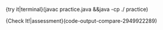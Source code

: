 {try it|terminal}(javac practice.java &&java -cp ./ practice) 


{Check It!|assessment}(code-output-compare-2949922289)
